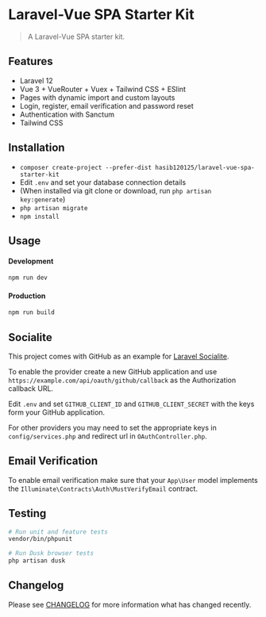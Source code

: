 # Laravel-Vue SPA Starter Kit

> A Laravel-Vue SPA starter kit.

## Features

-   Laravel 12
-   Vue 3 + VueRouter + Vuex + Tailwind CSS + ESlint
-   Pages with dynamic import and custom layouts
-   Login, register, email verification and password reset
-   Authentication with Sanctum
-   Tailwind CSS

## Installation

-   `composer create-project --prefer-dist hasib120125/laravel-vue-spa-starter-kit`
-   Edit `.env` and set your database connection details
-   (When installed via git clone or download, run `php artisan key:generate`)
-   `php artisan migrate`
-   `npm install`

## Usage

#### Development

```bash
npm run dev
```

#### Production

```bash
npm run build
```

## Socialite

This project comes with GitHub as an example for [Laravel Socialite](https://laravel.com/docs/5.8/socialite).

To enable the provider create a new GitHub application and use `https://example.com/api/oauth/github/callback` as the Authorization callback URL.

Edit `.env` and set `GITHUB_CLIENT_ID` and `GITHUB_CLIENT_SECRET` with the keys form your GitHub application.

For other providers you may need to set the appropriate keys in `config/services.php` and redirect url in `OAuthController.php`.

## Email Verification

To enable email verification make sure that your `App\User` model implements the `Illuminate\Contracts\Auth\MustVerifyEmail` contract.

## Testing

```bash
# Run unit and feature tests
vendor/bin/phpunit

# Run Dusk browser tests
php artisan dusk
```

## Changelog

Please see [CHANGELOG](CHANGELOG.md) for more information what has changed recently.
